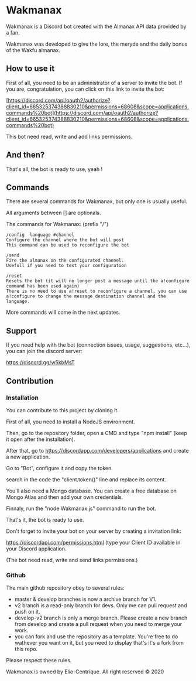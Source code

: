 # Wakmanax

Wakmanax is a Discord bot created with the Almanax API data provided by a fan.

Wakmanax was developed to give the lore, the meryde and the daily bonus of the Wakfu almanax.

## How to use it

First of all, you need to be an administrator of a server to invite the bot. If you are, congratulation, you can click on this link to invite the bot:

[https://discord.com/api/oauth2/authorize?client_id=665325374388830210&permissions=68608&scope=applications.commands%20bot](https://discord.com/api/oauth2/authorize?client_id=665325374388830210&permissions=68608&scope=applications.commands%20bot)

This bot need read, write and add links permissions.

## And then?

That's all, the bot is ready to use, yeah !

## Commands

There are several commands for Wakmanax, but only one is usually useful.

All arguments between [] are optionals.

The commands for Wakmanax: (prefix "/")

    /config  language #channel
    Configure the channel where the bot will post
    This command can be used to reconfigure the bot

    /send
    Fire the almanax on the configurated channel.
    Usefull if you need to test your configuration

    /reset
    Resets the bot (it will no longer post a message until the a!configure command has been used again)
    There is no need to use a!reset to reconfigure a channel, you can use a!configure to change the message destination channel and the language.

More commands will come in the next updates.

## Support

If you need help with the bot (connection issues, usage, suggestions, etc...), you can join the discord server:

https://discord.gg/w5kbMsT

## Contribution

### Installation

You can contribute to this project by cloning it.

First of all, you need to install a NodeJS environment.

Then, go to the repository folder, open a CMD and type "npm install" (keep it open after the installation).

After that, go to https://discordapp.com/developers/applications and create a new application.

Go to "Bot", configure it and copy the token.

search in the code the "client.token()" line and replace its content.

You'll also need a Mongo database. You can create a free database on Mongo Atlas and then add your own credentials.

Finnaly, run the "node Wakmanax.js" command to run the bot.

That's it, the bot is ready to use.

Don't forget to invite your bot on your server by creating a invitation link:

https://discordapi.com/permissions.html (type your Client ID available in your Discord application. 

(The bot need read, write and send links permissions.)

### Github

The main github repository obey to several rules:

- master & develop branches is now a archive branch for V1.
- v2 branch is a read-only branch for devs. Only me can pull request and push on it.
- develop-v2 branch is only a merge branch. Please create a new branch from develop and create a pull request when you need to merge your work.
- you can fork and use the repository as a template. You're free to do wathever you want on it, but you need to display that's it's a fork from this repo.

Please respect these rules.

Wakmanax is owned by Elio-Centrique. All right reserved © 2020
